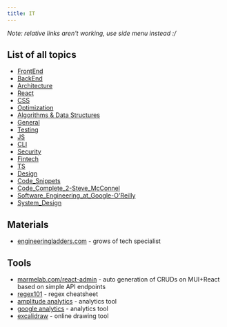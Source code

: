 ```yaml
---
title: IT
---
```

*Note: relative links aren't working, use side menu instead :/*
## List of all topics
- [FrontEnd](FrontEnd.md)
- [BackEnd](BackEnd.md)
- [Architecture](Architecture.md)
- [React](React.md)
- [CSS](CSS.md)
- [Optimization](Optimization.md)
- [Algorithms & Data Structures](Algorithms_&_Data_Structures.md)
- [General](General.md)
- [Testing](Testing.md)
- [JS](JS.md)
- [CLI](CLI.md)
- [Security](Security.md)
- [Fintech](Fintech.md)
- [TS](TS.md)
- [Design](Design.md)
- [Code_Snippets](Code_Snippets.md)
- [Code_Complete_2-Steve_McConnel](Code_Complete_2-Steve_McConnel.md)
- [Software_Engineering_at_Google-O'Reilly](Software_Engineering_at_Google-O'Reilly.md)
- [System_Design](System_Design.md)

## Materials
- [engineeringladders.com](https://www.engineeringladders.com/) - grows of tech specialist

## Tools
- [marmelab.com/react-admin](https://marmelab.com/react-admin/) - auto generation of CRUDs on MUI+React based on simple API endpoints
- [regex101](https://regex101.com/) - regex cheatsheet
- [amplitude analytics](https://amplitude.com/) - analytics tool
- [google analytics](https://analytics.google.com/) - analytics tool
- [excalidraw](https://excalidraw.com/) - online drawing tool

